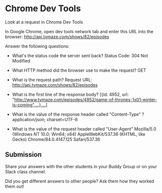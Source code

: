 # Chrome Dev Tools

Look at a request in Chrome Dev Tools

In Google Chrome, open dev tools network tab and enter this URL into the browser: http://api.tvmaze.com/shows/82/episodes

Answer the following questions:

- What's the status code the server sent back?
Status Code: 304 Not Modified

- What HTTP method did the browser use to make the request?
GET
- What is the request path?
Request URL: http://api.tvmaze.com/shows/82/episodes

- What is the first line of the response body?
[{id: 4952, url: "http://www.tvmaze.com/episodes/4952/game-of-thrones-1x01-winter-is-coming",…},…]
- What is the value of the response header called "Content-Type" ?
application/json; charset=UTF-8

- What is the value of the request header called "User-Agent"
Mozilla/5.0 (Windows NT 10.0; Win64; x64) AppleWebKit/537.36 (KHTML, like Gecko) Chrome/84.0.4147.125 Safari/537.36


## Submission

Share your answers with the other students in your Buddy Group or on your Slack class channel.

Did you get different answers to other people? Ask them how they worked them out!
